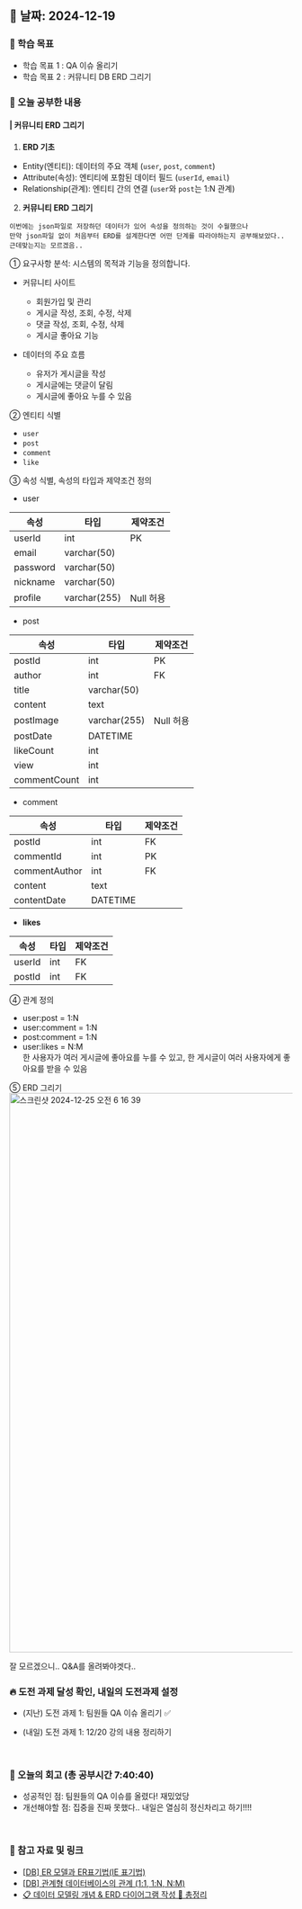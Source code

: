 ## 📅 날짜: 2024-12-19


### 💬 학습 목표
- 학습 목표 1 : QA 이슈 올리기
- 학습 목표 2 : 커뮤니티 DB ERD 그리기


### 📒 오늘 공부한 내용
#### | 커뮤니티 ERD 그리기

1. **ERD 기초**

- Entity(엔티티): 데이터의 주요 객체 (`user`, `post`, `comment`) <br/>
- Attribute(속성): 엔티티에 포함된 데이터 필드 (`userId`, `email`) <br/>
- Relationship(관계): 엔티티 간의 연결 (`user`와 `post`는 1:N 관계)

2. **커뮤니티 ERD 그리기**

```
이번에는 json파일로 저장하던 데이터가 있어 속성을 정의하는 것이 수월했으나
만약 json파일 없이 처음부터 ERD를 설계한다면 어떤 단계를 따라야하는지 공부해보았다.. 근데맞는지는 모르겠음..
```

① 요구사항 분석: 시스템의 목적과 기능을 정의합니다.
    
- 커뮤니티 사이트
  - 회원가입 및 관리
  - 게시글 작성, 조회, 수정, 삭제
  - 댓글 작성, 조회, 수정, 삭제
  - 게시글 좋아요 기능

- 데이터의 주요 흐름
  - 유저가 게시글을 작성
  - 게시글에는 댓글이 달림
  - 게시글에 좋아요 누를 수 있음

② 엔티티 식별

- `user`
- `post`
- `comment`
- `like`

③ 속성 식별, 속성의 타입과 제약조건 정의

- user

| 속성 | 타입 | 제약조건 |
| --- | --- | --- |
| userId | int | PK |
| email | varchar(50) |  |
| password | varchar(50) |  |
| nickname | varchar(50) |  |
| profile | varchar(255) | Null 허용 |

- post

| 속성 | 타입 | 제약조건 |
| --- | --- | --- |
| postId | int | PK |
| author | int | FK |
| title | varchar(50) |  |
| content | text |  |
| postImage | varchar(255) | Null 허용 |
| postDate | DATETIME |  |
| likeCount | int |  |
| view | int |  |
| commentCount | int |  |

- comment

| 속성 | 타입 | 제약조건 |
| --- | --- | --- |
| postId | int | FK |
| commentId | int | PK |
| commentAuthor | int | FK |
| content | text |  |
| contentDate | DATETIME |  |
    
- **likes**

| 속성 | 타입 | 제약조건 |
| --- | --- | --- |
| userId | int | FK |
| postId | int | FK |

④ 관계 정의

- user:post = 1:N
- user:comment = 1:N
- post:comment = 1:N
- user:likes = N:M <br/>
한 사용자가 여러 게시글에 좋아요를 누를 수 있고, 한 게시글이 여러 사용자에게 좋아요를 받을 수 있음

⑤ ERD 그리기
<img width="995" alt="스크린샷 2024-12-25 오전 6 16 39" src="https://github.com/user-attachments/assets/fae353e2-e3ad-4853-800c-20cce89984e5" />


잘 모르겠으니.. Q&A를 올려봐야겟다..

### 🔥 도전 과제 달성 확인, 내일의 도전과제 설정
- (지난) 도전 과제 1: 팀원들 QA 이슈 올리기 ✅

- (내일) 도전 과제 1: 12/20 강의 내용 정리하기

<br/>

### 💭 오늘의 회고 (총 공부시간 7:40:40)
- 성공적인 점: 팀원들의 QA 이슈를 올렸다! 재밌었당 <br/>
- 개선해야할 점: 집중을 진짜 못했다.. 내일은 열심히 정신차리고 하기!!!! <br/>

<br/>

### 📁 참고 자료 및 링크
- [[DB] ER 모델과 ER표기법(IE 표기법)](https://lifreeblog.tistory.com/70)
- [[DB] 관계형 데이터베이스의 관계 (1:1, 1:N, N:M)](https://ittrue.tistory.com/201)
- [📋 데이터 모델링 개념 & ERD 다이어그램 작성 💯 총정리](https://inpa.tistory.com/entry/DB-📚-데이터-모델링-1N-관계-📈-ERD-다이어그램)